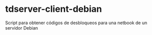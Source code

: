 # tdserver-client-debian
Script para obtener códigos de desbloqueos para una netbook de un servidor Debian
